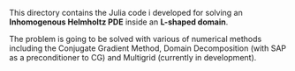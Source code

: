 This directory contains the Julia code i developed for solving an **Inhomogenous Helmholtz PDE** inside an **L-shaped domain**. 

The problem is going to be solved with various of numerical methods including the Conjugate Gradient Method, Domain Decomposition (with SAP as a preconditioner to CG) and Multigrid (currently in development).

